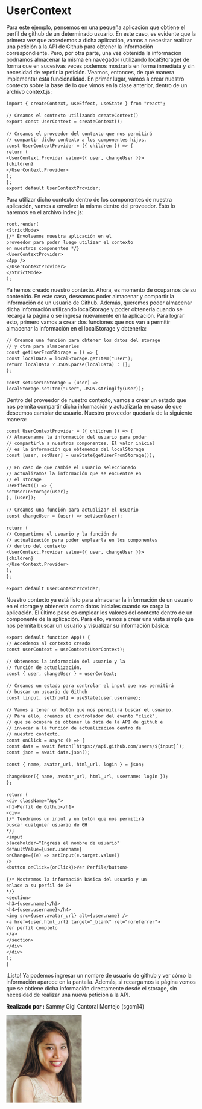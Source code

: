 # UserContext

Para este ejemplo, pensemos en una pequeña aplicación que obtiene el perfil de github de un determinado usuario. En este caso, es evidente que la primera vez que accedemos a dicha aplicación, vamos a necesitar realizar una petición a la API de Github para obtener la información correspondiente. Pero, por otra parte, una vez obtenida la información podríamos almacenar la misma en navegador (utilizando localStorage) de forma que en sucesivas veces podemos mostrarla en forma inmediata y sin necesidad de repetir la petición.
Veamos, entonces, de qué manera implementar esta funcionalidad.
En primer lugar, vamos a crear nuestro contexto sobre la base de lo que vimos en la clase anterior, dentro de un archivo context.js:

    import { createContext, useEffect, useState } from "react";

    // Creamos el contexto utilizando createContext()
    export const UserContext = createContext();

    // Creamos el proveedor del contexto que nos permitirá
    // compartir dicho contexto a los componentes hijos.
    const UserContextProvider = ({ children }) => {
    return (
    <UserContext.Provider value={{ user, changeUser }}>
    {children}
    </UserContext.Provider>
    );
    };
    export default UserContextProvider;

Para utilizar dicho contexto dentro de los componentes de nuestra aplicación, vamos a
envolver la misma dentro del proveedor. Esto lo haremos en el archivo index.js:

    root.render(
    <StrictMode>
    {/* Envolvemos nuestra aplicación en el
    proveedor para poder luego utilizar el contexto
    en nuestros componentes */}
    <UserContextProvider>
    <App />
    </UserContextProvider>
    </StrictMode>
    );

Ya hemos creado nuestro contexto. Ahora, es momento de ocuparnos de su contenido.
En este caso, deseamos poder almacenar y compartir la información de un usuario de Github. Además, queremos poder almacenar dicha información utilizando localStorage y poder obtenerla cuando se recarga la página o se ingresa nuevamente en la aplicación.
Para lograr esto, primero vamos a crear dos funciones que nos van a permitir almacenar la información en el localStorage y obtenerla:

    // Creamos una función para obtener los datos del storage
    // y otra para almacenarlos
    const getUserFromStorage = () => {
    const localData = localStorage.getItem("user");
    return localData ? JSON.parse(localData) : [];
    };

    const setUserInStorage = (user) =>
    localStorage.setItem("user", JSON.stringify(user));

Dentro del proveedor de nuestro contexto, vamos a crear un estado que nos permita compartir dicha información y actualizarla en caso de que deseemos cambiar de usuario.
Nuestro proveedor quedaría de la siguiente manera:

    const UserContextProvider = ({ children }) => {
    // Almacenamos la información del usuario para poder
    // compartirla a nuestros componentes. El valor inicial
    // es la información que obtenemos del localStorage
    const [user, setUser] = useState(getUserFromStorage());

    // En caso de que cambie el usuario seleccionado
    // actualizamos la información que se encuentre en
    // el storage
    useEffect(() => {
    setUserInStorage(user);
    }, [user]);

    // Creamos una función para actualizar el usuario
    const changeUser = (user) => setUser(user);

    return (
    // Compartimos el usuario y la función de
    // actualización para poder emplearla en los componentes
    // dentro del contexto
    <UserContext.Provider value={{ user, changeUser }}>
    {children}
    </UserContext.Provider>
    );
    };

    export default UserContextProvider;

Nuestro contexto ya está listo para almacenar la información de un usuario en el storage y
obtenerla como datos iniciales cuando se carga la aplicación.
El último paso es emplear los valores del contexto dentro de un componente de la
aplicación. Para ello, vamos a crear una vista simple que nos permita buscar un usuario y
visualizar su información básica:

    export default function App() {
    // Accedemos al contexto creado
    const userContext = useContext(UserContext);

    // Obtenemos la información del usuario y la
    // función de actualización.
    const { user, changeUser } = userContext;

    // Creamos un estado para controlar el input que nos permitirá
    // buscar un usuario de Github
    const [input, setInput] = useState(user.username);

    // Vamos a tener un botón que nos permitirá buscar el usuario.
    // Para ello, creamos el controlador del evento "click",
    // que se ocupará de obtener la data de la API de github e
    // invocar a la función de actualización dentro de
    // nuestro contexto.
    const onClick = async () => {
    const data = await fetch(`https://api.github.com/users/${input}`);
    const json = await data.json();

    const { name, avatar_url, html_url, login } = json;

    changeUser({ name, avatar_url, html_url, username: login });
    };

    return (
    <div className="App">
    <h1>Perfil de Github</h1>
    <div>
    {/* Tendremos un input y un botón que nos permitirá
    buscar cualquier usuario de GH
    */}
    <input
    placeholder="Ingresa el nombre de usuario"
    defaultValue={user.username}
    onChange={(e) => setInput(e.target.value)}
    />
    <button onClick={onClick}>Ver Perfil</button>

    {/* Mostramos la información básica del usuario y un
    enlace a su perfil de GH
    */}
    <section>
    <h3>{user.name}</h3>
    <h4>{user.username}</h4>
    <img src={user.avatar_url} alt={user.name} />
    <a href={user.html_url} target="_blank" rel="noreferrer">
    Ver perfil completo
    </a>
    </section>
    </div>
    </div>
    );
    }

¡Listo! Ya podemos ingresar un nombre de usuario de github y ver cómo la información
aparece en la pantalla. Además, si recargamos la página vemos que se obtiene dicha
información directamente desde el storage, sin necesidad de realizar una nueva petición a
la API.

**Realizado por :** Sammy Gigi Cantoral Montejo (sgcm14)

<img src ="https://raw.githubusercontent.com/sgcm14/sgcm14/main/sammy.jpg" width="200">
